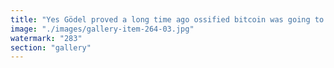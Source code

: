 ```yaml
---
title: "Yes Gödel proved a long time ago ossified bitcoin was going to zero.<br />Proof accessible somewhere from there.<br />Exploit already running.<br /><br />https://lnkd.in/ehrHusnV"
image: "./images/gallery-item-264-03.jpg"
watermark: "283"
section: "gallery"
---
```

